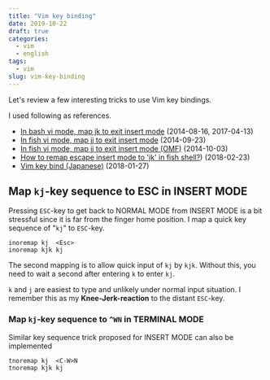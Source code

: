 ```yaml
---
title: "Vim key binding"
date: 2019-10-22
draft: true
categories:
  - vim
  - english
tags:
  - vim
slug: vim-key-binding
---
```



Let's review a few interesting tricks to use Vim key bindings.

I used following as references.

* [In bash vi mode, map jk to exit insert mode](https://unix.stackexchange.com/questions/303282/in-bash-vi-mode-map-jk-to-exit-insert-mode) (2014-08-16, 2017-04-13)
* [In fish vi mode, map jj to exit insert mode](https://github.com/fish-shell/fish-shell/issues/1605) (2014-09-23)
* [In fish vi mode, map jj to exit insert mode (OMF)](https://github.com/fish-shell/fish-shell/issues/1495) (2014-10-03)
* [How to remap escape insert mode to 'jk' in fish shell?](https://stackoverflow.com/questions/48956984/how-to-remap-escape-insert-mode-to-jk-in-fish-shell)) (2018-02-23)
* [Vim key bind (Japanese)](https://qiita.com/nakasan/items/ec7741f075f1062350f4#vim%E3%81%AB%E3%81%BE%E3%81%A4%E3%82%8F%E3%82%8B%E8%AB%B8%E5%95%8F%E9%A1%8C) (2018-01-27)



## Map `kj`-key sequence to ESC in INSERT MODE

Pressing `ESC`-key to get back to NORMAL MODE from INSERT MODE is a bit
stressful since it is far from the finger home position.  I map a quick key
sequence of "`kj`" to `ESC`-key.

```
inoremap kj  <Esc>
inoremap kjk kj
```

The second mapping is to allow quick input of `kj` by `kjk`.  Without this, you
need to wait a second after entering `k` to enter `kj`.

`k` and `j` are easiest to type and unlikely under normal input situation.  I
remember this as my __Knee-Jerk-reaction__ to the distant `ESC`-key.

### Map `kj`-key sequence to `^WN` in TERMINAL MODE

Similar key sequence trick proposed for INSERT MODE can also be implemented
```
tnoremap kj  <C-W>N
tnoremap kjk kj
```


<!-- vim: set sw=2 sts=2 ai si et tw=79 ft=markdown: -->
